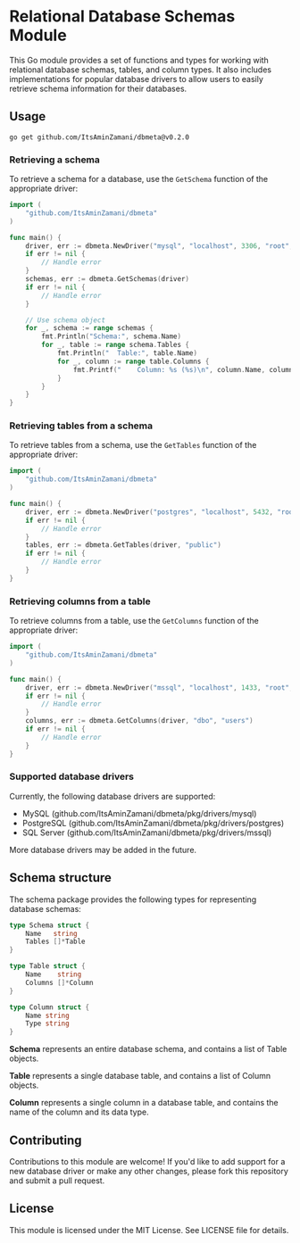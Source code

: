 # Relational Database Schemas Module

This Go module provides a set of functions and types for working with relational database schemas, tables, and column types. It also includes implementations for popular database drivers to allow users to easily retrieve schema information for their databases.

## Usage

```
go get github.com/ItsAminZamani/dbmeta@v0.2.0
```

### Retrieving a schema

To retrieve a schema for a database, use the `GetSchema` function of the appropriate driver:

```go
import (
    "github.com/ItsAminZamani/dbmeta"
)

func main() {
    driver, err := dbmeta.NewDriver("mysql", "localhost", 3306, "root", "my-secret-pw", "example_db")
	if err != nil {
		// Handle error
	}
    schemas, err := dbmeta.GetSchemas(driver)
	if err != nil {
        // Handle error
    }

    // Use schema object
    for _, schema := range schemas {
		fmt.Println("Schema:", schema.Name)
		for _, table := range schema.Tables {
			fmt.Println("  Table:", table.Name)
			for _, column := range table.Columns {
				fmt.Printf("    Column: %s (%s)\n", column.Name, column.Type)
			}
		}
	}
}

```

### Retrieving tables from a schema

To retrieve tables from a schema, use the `GetTables` function of the appropriate driver:

```go
import (
    "github.com/ItsAminZamani/dbmeta"
)

func main() {
    driver, err := dbmeta.NewDriver("postgres", "localhost", 5432, "root", "my-secret-pw", "example_db")
	if err != nil {
		// Handle error
	}
    tables, err := dbmeta.GetTables(driver, "public")
    if err != nil {
        // Handle error
    }
}
```

### Retrieving columns from a table

To retrieve columns from a table, use the `GetColumns` function of the appropriate driver:

```go
import (
    "github.com/ItsAminZamani/dbmeta"
)

func main() {
    driver, err := dbmeta.NewDriver("mssql", "localhost", 1433, "root", "my-secret-pw", "example_db")
    if err != nil {
        // Handle error
    }
    columns, err := dbmeta.GetColumns(driver, "dbo", "users")
    if err != nil {
        // Handle error
    }
}
```

### Supported database drivers

Currently, the following database drivers are supported:

- MySQL (github.com/ItsAminZamani/dbmeta/pkg/drivers/mysql)
- PostgreSQL (github.com/ItsAminZamani/dbmeta/pkg/drivers/postgres)
- SQL Server (github.com/ItsAminZamani/dbmeta/pkg/drivers/mssql)

More database drivers may be added in the future.

## Schema structure

The schema package provides the following types for representing database schemas:

```go
type Schema struct {
    Name   string
    Tables []*Table
}

type Table struct {
    Name    string
    Columns []*Column
}

type Column struct {
    Name string
    Type string
}
```

**Schema** represents an entire database schema, and contains a list of Table objects.

**Table** represents a single database table, and contains a list of Column objects.

**Column** represents a single column in a database table, and contains the name of the column and its data type.

## Contributing

Contributions to this module are welcome! If you'd like to add support for a new database driver or make any other changes, please fork this repository and submit a pull request.

## License

This module is licensed under the MIT License. See LICENSE file for details.
